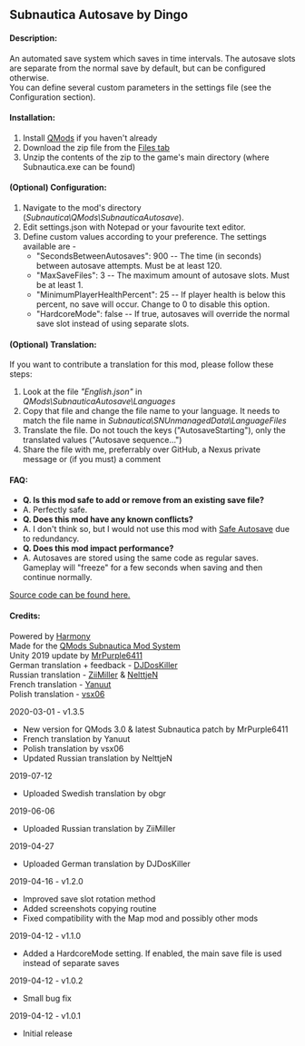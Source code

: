 ## **Subnautica Autosave by Dingo**

#### **Description:**  
An automated save system which saves in time intervals. The autosave slots are separate from the normal save by default, but can be configured otherwise.  
You can define several custom parameters in the settings file (see the Configuration section).

#### **Installation:**  
1) Install [QMods](https://www.nexusmods.com/subnautica/mods/201)﻿ if you haven't already  
2) Download the zip file from the [Files tab](https://www.nexusmods.com/subnautica/mods/237/?tab=files)  
3) Unzip the contents of the zip to the game's main directory (where Subnautica.exe can be found)  

#### **(Optional) Configuration:**  
1) Navigate to the mod's directory (*Subnautica\QMods\SubnauticaAutosave*).  
2) Edit settings.json with Notepad or your favourite text editor.  
3) Define custom values according to your preference. The settings available are -  
   *  "SecondsBetweenAutosaves": 900 -- The time (in seconds) between autosave attempts. Must be at least 120.  
   *  "MaxSaveFiles": 3  -- The maximum amount of autosave slots. Must be at least 1.  
   *  "MinimumPlayerHealthPercent": 25 -- If player health is below this percent, no save will occur. Change to 0 to disable this option.  
   *  "HardcoreMode": false -- If true, autosaves will override the normal save slot instead of using separate slots.  

#### **(Optional) Translation:**  
If you want to contribute a translation for this mod, please follow these steps:  
1) Look at the file *"English.json"* in *QMods\SubnauticaAutosave\Languages*  
2) Copy that file and change the file name to your language. It needs to match the file name in *Subnautica\SNUnmanagedData\LanguageFiles*  
3) Translate the file. Do not touch the keys ("AutosaveStarting"), only the translated values ("Autosave sequence...")  
4) Share the file with me, preferrably over GitHub, a Nexus private message or (if you must) a comment  

#### **FAQ:**  
* **Q. Is this mod safe to add or remove from an existing save file?**
* A. Perfectly safe.
* **Q. Does this mod have any known conflicts?**
* A. I don't think so, but I would not use this mod with [Safe Autosave](https://www.nexusmods.com/subnautica/mods/94) due to redundancy.
* **Q. Does this mod impact performance?**
* A. Autosaves are stored using the same code as regular saves. Gameplay will "freeze" for a few seconds when saving and then continue normally.

[Source code can be found here.](https://github.com/DingoDjango/snAutosave)﻿  

#### **Credits:**  
Powered by [Harmony](https://github.com/pardeike/Harmony)  
Made for the [QMods Subnautica Mod System](https://www.nexusmods.com/subnautica/mods/201)﻿  
Unity 2019 update by [MrPurple6411](https://github.com/MrPurple6411)  
German translation + feedback - [DJDosKiller](https://www.nexusmods.com/users/3737367)  
Russian translation - [ZiiMiller](https://www.nexusmods.com/users/30791070) & [NelttjeN](https://www.nexusmods.com/users/53071371)  
French translation - [Yanuut](https://github.com/Yanuut)  
Polish translation - [vsx06](https://www.nexusmods.com/users/10667357)  

2020-03-01 - v1.3.5  
* New version for QMods 3.0 & latest Subnautica patch by MrPurple6411  
* French translation by Yanuut  
* Polish translation by vsx06  
* Updated Russian translation by NelttjeN  

2019-07-12  
* Uploaded Swedish translation by obgr  

2019-06-06  
* Uploaded Russian translation by ZiiMiller  

2019-04-27  
* Uploaded German translation by DJDosKiller  

2019-04-16 - v1.2.0  
* Improved save slot rotation method  
* Added screenshots copying routine  
* Fixed compatibility with the Map mod and possibly other mods  

2019-04-12 - v1.1.0  
* Added a HardcoreMode setting. If enabled, the main save file is used instead of separate saves  

2019-04-12 - v1.0.2  
* Small bug fix  

2019-04-12 - v1.0.1  
* Initial release
